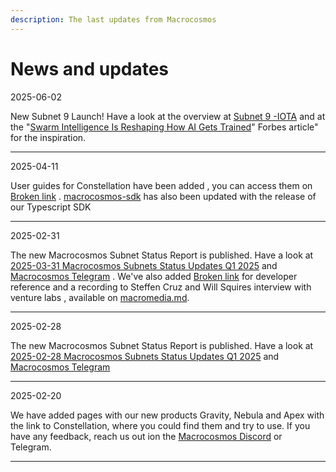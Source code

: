 ```yaml
---
description: The last updates from Macrocosmos
---
```


# News and updates

2025-06-02

New Subnet 9 Launch! Have a look at the overview at [Subnet 9 -IOTA](broken-reference) and at the "[Swarm Intelligence Is Reshaping How AI Gets Trained](https://www.forbes.com/sites/torconstantino/2025/06/02/swarm-intelligence-is-reshaping-how-ai-gets-trained/)" Forbes article" for the inspiration.

***

2025-04-11

User guides for Constellation have been added , you can access them on [Broken link](broken-reference "mention") . [macrocosmos-sdk](developers/macrocosmos-sdk/ "mention") has also been updated with the release of our Typescript SDK

***

2025-02-31

The new Macrocosmos Subnet Status Report is published. Have a look at [2025-03-31 Macrocosmos Subnets Status Updates Q1 2025](https://docs.google.com/presentation/d/1XOP41h56v9PXNnz7KbcQdrtpw9KUY1SFLujU36fUgfc/edit?slide=id.p#slide=id.p) and [Macrocosmos Telegram](https://t.me/macrocosmosai) . We've also added  [Broken link](broken-reference "mention") for developer reference and a recording to Steffen Cruz and Will Squires interview with venture labs , available on [macromedia.md](macromedia.md "mention").&#x20;

***

2025-02-28

The new Macrocosmos Subnet Status Report is published. Have a look at [2025-02-28 Macrocosmos Subnets Status Updates Q1 2025](https://docs.google.com/presentation/d/1Gd7H1PHDC8btj75MLCumA8kBR_4iqWOVHlhUuDu6tUY/edit#slide=id.g339c6890a7f_0_0) and [Macrocosmos Telegram](https://t.me/macrocosmosai)

***

2025-02-20

We have added pages with our new products Gravity, Nebula and Apex with the link to Constellation, where you could find them and try to use. If you have any feedback, reach us out ion the [Macrocosmos Discord](https://discord.com/channels/1238450997848707082) or Telegram.

***

